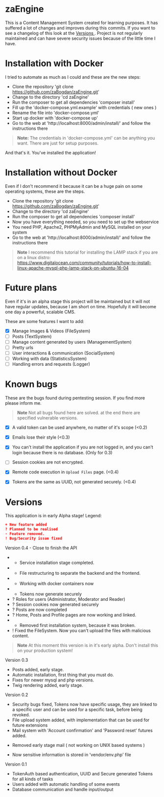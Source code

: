 # zaEngine
This is a Content Management System created for learning purposes. It has suffered a lot of changes and improves during this commits. If you want to see a changelog of this look at the [Versions ](#versions). Project is not regularly maintained and can have severe security issues because of the little time I have.

# Installation with Docker
I tried to automate as much as I could and these are the new steps:
* Clone the repository 'git clone https://github.com/zaBogdan/zaEngine.git'
* Change to the directory 'cd zaEngine'
* Run the composer to get all dependencies 'composer install'
* Fill up the 'docker-compose.yml.example' with credentials ( new ones )
* Rename the file into 'docker-compose.yml'
* Start up docker with 'docker-compose up'
* Go to the web at 'http://localhost:8000/admin/install/' and follow the instructions there

> **Note:** The credentials in 'docker-compose.yml' can be anything you want. There are just for setup purposes.

And that's it. You've installed the application!

# Installation without Docker
Even if I don't recommend it because it can be a huge pain on some operating systems, these are the steps.
* Clone the repository 'git clone https://github.com/zaBogdan/zaEngine.git'
* Change to the directory 'cd zaEngine'
* Run the composer to get all dependencies 'composer install'
* Now you have everything needed, so you need to set up the webservice
* You need PHP, Apache2, PHPMyAdmin and MySQL installed on your system
* Go to the web at 'http://localhost:8000/admin/install/' and follow the instructions there

> **Note** I recommend this tutorial for installing the LAMP stack if you are on a linux distro: https://www.digitalocean.com/community/tutorials/how-to-install-linux-apache-mysql-php-lamp-stack-on-ubuntu-16-04

# Future plans
Even if it's in an alpha stage this project will be maintained but it will not have regular updates, because I am short on time. Hopefully it will become one day a powerful, scalable CMS.

These are some features I want to add:
- [x] Manage Images & Videos (FileSystem)
- [ ] Posts (TextSystem)
- [ ] Manage content generated by users (ManagementSystem)
- [ ] Pretty urls
- [ ] User interactions & communication (SocialSystem)
- [ ] Working with data (StatisticsSystem)
- [ ] Handling errors and requests (Logger)

# Known bugs
These are the bugs found during pentesting session. If you find more please inform me. 

> **Note** Not all bugs found here are solved. at the end there are specified vulnerable versions.

- [x] A valid token can be used anywhere, no matter of it's scope (<0.2)
- [x] Emails lose their style (<0.3)
- [x] You can't install the application if you are not logged in, and you can't login because there is no database. (Only for 0.3)
- [ ] Session cookies are not encrypted.
- [x] Remote code execution in `Upload Files` page. (<0.4)
- [x] Tokens are the same as UUID, not generated securely. (<0.4)


# Versions

This application is in early Alpha stage!
Legend:
```json
+ New feature added
? Planned to be realised
- Feature removed.
! Bug/Security issue fixed
```

Version 0.4 - Close to finish the API
- + Service installation stage completed.
- + File restructuring to separate the backend and the frontend.
- + Working with docker containers now
- + Tokens now generate securely
- ? Roles for users (Administrator, Moderator and Reader)
- ? Session cookies now generated securely
- ? Posts are now completed
- ? Home, Posts and Profile pages are now working and linked.
- - Removed first installation system, because it was broken.
- ! Fixed the FileSystem. Now you can't upload the files with malicious content.
> **Note** At this moment this version is in it's early alpha. Don't install this on your production system!

Version 0.3
+ Posts added, early stage.
+ Automatic installation, first thing that you must do.
+ Fixes for newer mysql and php versions.
+ Twig rendering added, early stage.

Version 0.2
+ Security bugs fixed, Tokens now have specific usage, they are linked to a specific user and can be used for a specific task, before being revoked.
+ File upload system added, with implementation that can be used for future extensions
+ Mail system with 'Account confirmation' and 'Password reset' futures added.
- Removed early stage mail ( not working on UNIX based systems )
+ Now sensitive information is stored in 'vendor/env.php' file

Version 0.1
+ TokenAuth based authentication, UUID and Secure generated Tokens for all kinds of tasks
+ Users added with automatic handling of some events
+ Database communication and handle input/output
